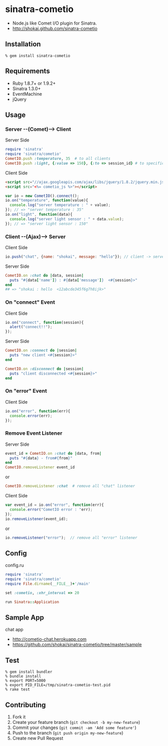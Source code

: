 sinatra-cometio
===============

* Node.js like Comet I/O plugin for Sinatra.
* http://shokai.github.com/sinatra-cometio


Installation
------------

    % gem install sinatra-cometio


Requirements
------------
* Ruby 1.8.7+ or 1.9.2+
* Sinatra 1.3.0+
* EventMachine
* jQuery


Usage
-----

### Server --(Comet)--> Client

Server Side

```ruby
require 'sinatra'
require 'sinatra/cometio'
CometIO.push :temperature, 35  # to all clients
CometIO.push :light, {:value => 150}, {:to => session_id} # to specific client
```

Client Side

```html
<script src="//ajax.googleapis.com/ajax/libs/jquery/1.8.2/jquery.min.js"></script>
<script src="<%= cometio_js %>"></script>
```
```javascript
var io = new CometIO().connect();
io.on("temperature", function(value){
  console.log("server temperature : " + value);
}); // => "server temperature : 35"
io.on("light", function(data){
  console.log("server light sensor : " + data.value);
}); // => "server light sensor : 150"
```


### Client --(Ajax)--> Server

Client Side

```javascript
io.push("chat", {name: "shokai", message: "hello"}); // client -> server
```

Server Side

```ruby
CometIO.on :chat do |data, session|
  puts "#{data['name']} : #{data['message']}  <#{session}>"
end
## => "shokai : hello  <12abcde345f6g7h8ijk>"
```

### On "connect" Event

Client Side

```javascript
io.on("connect", function(session){
  alert("connect!!");
});
```

Server Side

```ruby
CometIO.on :connect do |session|
  puts "new client <#{session}>"
end

CometIO.on :disconnect do |session|
  puts "client disconnected <#{session}>"
end
```

### On "error" Event

Client Side

```javascript
io.on("error", function(err){
  console.error(err);
});
```

### Remove Event Listener

Server Side

```ruby
event_id = CometIO.on :chat do |data, from|
  puts "#{data} - from#{from}"
end
CometIO.removeListener event_id
```

or

```ruby
CometIO.removeListener :chat  # remove all "chat" listener
```


Client Side

```javascript
var event_id = io.on("error", function(err){
  console.error("CometIO error : "err);
});
io.removeListener(event_id);
```

or

```javascript
io.removeListener("error");  // remove all "error" listener
```

Config
------

config.ru
```ruby
require 'sinatra'
require 'sinatra/cometio'
require File.dirname(__FILE__)+'/main'

set :cometio, :xhr_interval => 20

run Sinatra::Application
```

Sample App
----------
chat app

- http://cometio-chat.herokuapp.com
- https://github.com/shokai/sinatra-cometio/tree/master/sample


Test
----

    % gem install bundler
    % bundle install
    % export PORT=5000
    % export PID_FILE=/tmp/sinatra-cometio-test.pid
    % rake test


Contributing
------------
1. Fork it
2. Create your feature branch (`git checkout -b my-new-feature`)
3. Commit your changes (`git commit -am 'Add some feature'`)
4. Push to the branch (`git push origin my-new-feature`)
5. Create new Pull Request